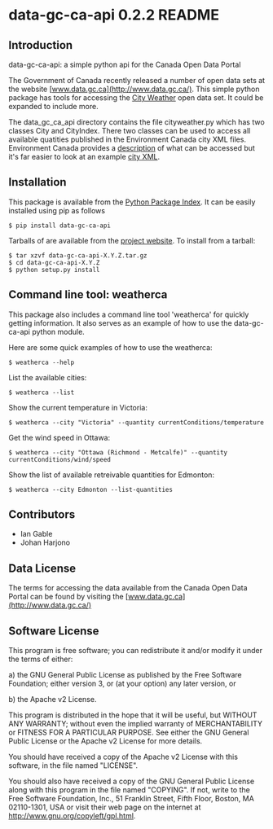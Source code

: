 # data-gc-ca-api 0.2.2 README

## Introduction
data-gc-ca-api: a simple python api for the Canada Open Data Portal

The Government of Canada recently released a number of open data sets at the website
[www.data.gc.ca](http://www.data.gc.ca/).  This simple python package has tools
for accessing the [City Weather](http://goo.gl/Xkcqp) open data set. It could
be expanded to include more.

The data_gc_ca_api directory contains the file cityweather.py which has two classes City
and CityIndex. There two classes can be used to access all available quatities
published in the Environment Canada city XML files. Environment Canada provides
a [description](http://goo.gl/XD7w4) of what can be accessed but it's far easier
to look at an example [city XML](http://goo.gl/vyL7r).

## Installation

This package is available from the [Python Package Index](http://pypi.python.org). It
can be easily installed using pip as follows
 
    $ pip install data-gc-ca-api

Tarballs of are available from the [project website](https://github.com/igable/data-gc-ca-api).
To install from a tarball:

    $ tar xzvf data-gc-ca-api-X.Y.Z.tar.gz
    $ cd data-gc-ca-api-X.Y.Z
    $ python setup.py install

## Command line tool: weatherca

This package also includes a command line tool 'weatherca' for quickly getting
information. It also serves as an example of how to use the data-gc-ca-api
python module. 

Here are some quick examples of how to use the weatherca:

    $ weatherca --help

List the available cities:

    $ weatherca --list

Show the current temperature in Victoria:

    $ weatherca --city "Victoria" --quantity currentConditions/temperature

Get the wind speed in Ottawa:

    $ weatherca --city "Ottawa (Richmond - Metcalfe)" --quantity currentConditions/wind/speed

Show the list of available retreivable quantities for Edmonton:

    $ weatherca --city Edmonton --list-quantities

## Contributors

* Ian Gable
* Johan Harjono

## Data License

The terms for accessing the data available from the Canada Open Data Portal can
be found by visiting the [www.data.gc.ca](http://www.data.gc.ca/)

## Software License

This program is free software; you can redistribute it and/or modify
it under the terms of either:

a) the GNU General Public License as published by the Free
Software Foundation; either version 3, or (at your option) any
later version, or

b) the Apache v2 License.

This program is distributed in the hope that it will be useful,
but WITHOUT ANY WARRANTY; without even the implied warranty of
MERCHANTABILITY or FITNESS FOR A PARTICULAR PURPOSE.  See either
the GNU General Public License or the Apache v2 License for more details.

You should have received a copy of the Apache v2 License with this
software, in the file named "LICENSE".

You should also have received a copy of the GNU General Public License
along with this program in the file named "COPYING". If not, write to the
Free Software Foundation, Inc., 51 Franklin Street, Fifth Floor, 
Boston, MA 02110-1301, USA or visit their web page on the internet at
http://www.gnu.org/copyleft/gpl.html.

